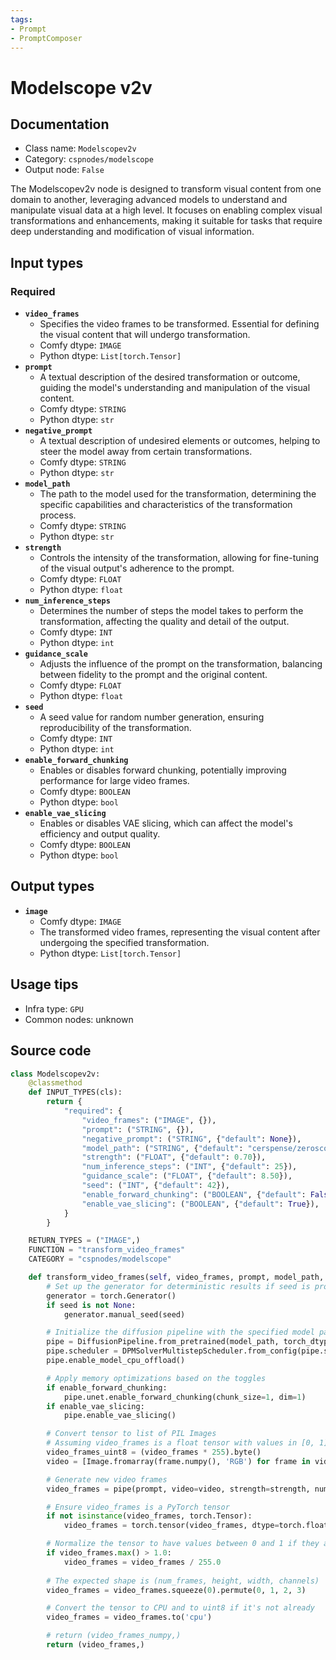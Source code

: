 ```yaml
---
tags:
- Prompt
- PromptComposer
---
```


# Modelscope v2v
## Documentation
- Class name: `Modelscopev2v`
- Category: `cspnodes/modelscope`
- Output node: `False`

The Modelscopev2v node is designed to transform visual content from one domain to another, leveraging advanced models to understand and manipulate visual data at a high level. It focuses on enabling complex visual transformations and enhancements, making it suitable for tasks that require deep understanding and modification of visual information.
## Input types
### Required
- **`video_frames`**
    - Specifies the video frames to be transformed. Essential for defining the visual content that will undergo transformation.
    - Comfy dtype: `IMAGE`
    - Python dtype: `List[torch.Tensor]`
- **`prompt`**
    - A textual description of the desired transformation or outcome, guiding the model's understanding and manipulation of the visual content.
    - Comfy dtype: `STRING`
    - Python dtype: `str`
- **`negative_prompt`**
    - A textual description of undesired elements or outcomes, helping to steer the model away from certain transformations.
    - Comfy dtype: `STRING`
    - Python dtype: `str`
- **`model_path`**
    - The path to the model used for the transformation, determining the specific capabilities and characteristics of the transformation process.
    - Comfy dtype: `STRING`
    - Python dtype: `str`
- **`strength`**
    - Controls the intensity of the transformation, allowing for fine-tuning of the visual output's adherence to the prompt.
    - Comfy dtype: `FLOAT`
    - Python dtype: `float`
- **`num_inference_steps`**
    - Determines the number of steps the model takes to perform the transformation, affecting the quality and detail of the output.
    - Comfy dtype: `INT`
    - Python dtype: `int`
- **`guidance_scale`**
    - Adjusts the influence of the prompt on the transformation, balancing between fidelity to the prompt and the original content.
    - Comfy dtype: `FLOAT`
    - Python dtype: `float`
- **`seed`**
    - A seed value for random number generation, ensuring reproducibility of the transformation.
    - Comfy dtype: `INT`
    - Python dtype: `int`
- **`enable_forward_chunking`**
    - Enables or disables forward chunking, potentially improving performance for large video frames.
    - Comfy dtype: `BOOLEAN`
    - Python dtype: `bool`
- **`enable_vae_slicing`**
    - Enables or disables VAE slicing, which can affect the model's efficiency and output quality.
    - Comfy dtype: `BOOLEAN`
    - Python dtype: `bool`
## Output types
- **`image`**
    - Comfy dtype: `IMAGE`
    - The transformed video frames, representing the visual content after undergoing the specified transformation.
    - Python dtype: `List[torch.Tensor]`
## Usage tips
- Infra type: `GPU`
- Common nodes: unknown


## Source code
```python
class Modelscopev2v:
    @classmethod
    def INPUT_TYPES(cls):
        return {
            "required": {
                "video_frames": ("IMAGE", {}),
                "prompt": ("STRING", {}),
                "negative_prompt": ("STRING", {"default": None}),
                "model_path": ("STRING", {"default": "cerspense/zeroscope_v2_XL"}),  
                "strength": ("FLOAT", {"default": 0.70}),
                "num_inference_steps": ("INT", {"default": 25}),
                "guidance_scale": ("FLOAT", {"default": 8.50}),
                "seed": ("INT", {"default": 42}),
                "enable_forward_chunking": ("BOOLEAN", {"default": False}),
                "enable_vae_slicing": ("BOOLEAN", {"default": True}),
            }
        }

    RETURN_TYPES = ("IMAGE",)
    FUNCTION = "transform_video_frames"
    CATEGORY = "cspnodes/modelscope"

    def transform_video_frames(self, video_frames, prompt, model_path, strength, num_inference_steps, guidance_scale, negative_prompt, seed, enable_forward_chunking, enable_vae_slicing):
        # Set up the generator for deterministic results if seed is provided
        generator = torch.Generator()
        if seed is not None:
            generator.manual_seed(seed)

        # Initialize the diffusion pipeline with the specified model path
        pipe = DiffusionPipeline.from_pretrained(model_path, torch_dtype=torch.float16)
        pipe.scheduler = DPMSolverMultistepScheduler.from_config(pipe.scheduler.config)
        pipe.enable_model_cpu_offload()

        # Apply memory optimizations based on the toggles
        if enable_forward_chunking:
            pipe.unet.enable_forward_chunking(chunk_size=1, dim=1)
        if enable_vae_slicing:
            pipe.enable_vae_slicing()

        # Convert tensor to list of PIL Images
        # Assuming video_frames is a float tensor with values in [0, 1]
        video_frames_uint8 = (video_frames * 255).byte()
        video = [Image.fromarray(frame.numpy(), 'RGB') for frame in video_frames_uint8]

        # Generate new video frames
        video_frames = pipe(prompt, video=video, strength=strength, num_inference_steps=num_inference_steps, guidance_scale=guidance_scale, negative_prompt=negative_prompt, generator=generator).frames

        # Ensure video_frames is a PyTorch tensor
        if not isinstance(video_frames, torch.Tensor):
            video_frames = torch.tensor(video_frames, dtype=torch.float32)

        # Normalize the tensor to have values between 0 and 1 if they are in the range 0-255
        if video_frames.max() > 1.0:
            video_frames = video_frames / 255.0
        
        # The expected shape is (num_frames, height, width, channels)
        video_frames = video_frames.squeeze(0).permute(0, 1, 2, 3)

        # Convert the tensor to CPU and to uint8 if it's not already
        video_frames = video_frames.to('cpu')

        # return (video_frames_numpy,)
        return (video_frames,)

```
